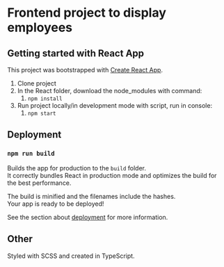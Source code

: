 # Frontend project to display employees

## Getting started with React App
This project was bootstrapped with [Create React App](https://github.com/facebook/create-react-app).

1. Clone project
2. In the React folder, download the node_modules with command:
   1. `npm install`
3. Run project locally/in development mode with script, run in console:
   1. `npm start`
   
## Deployment

### `npm run build`

Builds the app for production to the `build` folder.\
It correctly bundles React in production mode and optimizes the build for the best performance.

The build is minified and the filenames include the hashes.\
Your app is ready to be deployed!

See the section about [deployment](https://facebook.github.io/create-react-app/docs/deployment) for more information.

## Other

Styled with SCSS and created in TypeScript.
